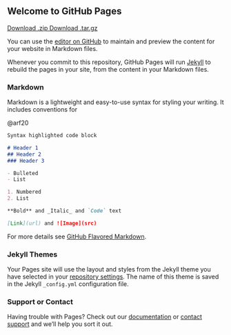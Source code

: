 ## Welcome to GitHub Pages

<section id="downloads" class="clearfix">
  <a href="https://github.com/bruneo32/zcc/tree/main/download/windows/v1.25" id="download-zip" class="button">
    <span>Download .zip</span>
  </a>
  <a href="https://github.com/bruneo32/zcc/tree/main/download/windows/v1.25" id="download-tar-gz" class="button">
    <span>Download .tar.gz</span>
  </a>
</section>

You can use the [editor on GitHub](https://github.com/bruneo32/zcc/edit/webpage/README.md) to maintain and preview the content for your website in Markdown files.

Whenever you commit to this repository, GitHub Pages will run [Jekyll](https://jekyllrb.com/) to rebuild the pages in your site, from the content in your Markdown files.

### Markdown

Markdown is a lightweight and easy-to-use syntax for styling your writing. It includes conventions for

@arf20

```markdown
Syntax highlighted code block

# Header 1
## Header 2
### Header 3

- Bulleted
- List

1. Numbered
2. List

**Bold** and _Italic_ and `Code` text

[Link](url) and ![Image](src)
```

For more details see [GitHub Flavored Markdown](https://guides.github.com/features/mastering-markdown/).

### Jekyll Themes

Your Pages site will use the layout and styles from the Jekyll theme you have selected in your [repository settings](https://github.com/bruneo32/zcc/settings/pages). The name of this theme is saved in the Jekyll `_config.yml` configuration file.

### Support or Contact

Having trouble with Pages? Check out our [documentation](https://docs.github.com/categories/github-pages-basics/) or [contact support](https://support.github.com/contact) and we’ll help you sort it out.
